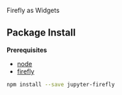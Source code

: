 Firefly as Widgets

Package Install
---------------

**Prerequisites**
- [node](http://nodejs.org/)
- [firefly](https://github.com/Caltech-IPAC/firefly)

```bash
npm install --save jupyter-firefly
```
